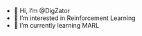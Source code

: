 - 👋 Hi, I’m @DigZator
- 👀 I’m interested in Reinforcement Learning
- 🌱 I’m currently learning MARL

<!---
DigZator/DigZator is a ✨ special ✨ repository because its `README.md` (this file) appears on your GitHub profile.
You can click the Preview link to take a look at your changes.
--->
